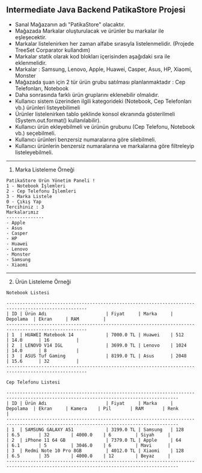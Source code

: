 ## Intermediate Java Backend PatikaStore Projesi
* Sanal Mağazanın adı "PatikaStore" olacaktır.
* Mağazada Markalar oluşturulacak ve ürünler bu markalar ile eşleşecektir.
* Markalar listelenirken her zaman alfabe sırasıyla listelenmelidir. (Projede TreeSet Corparator kullandım)
* Markalar statik olarak kod blokları içerisinden aşağıdaki sıra ile eklenmelidir.
* Markalar : Samsung, Lenovo, Apple, Huawei, Casper, Asus, HP, Xiaomi, Monster
* Mağazada şuan için 2 tür ürün grubu satılması planlanmaktadır : Cep Telefonları, Notebook
* Daha sonrasında farklı ürün gruplarını eklenebilir olmalıdır.
* Kullanıcı sistem üzerinden ilgili kategorideki (Notebook, Cep Telefonları vb.) ürünleri listeyebilimeli
* Ürünler listelenirken tablo şeklinde konsol ekranında gösterilmeli (System.out.format() kullanılabilir).
* Kullanıcı ürün ekleyebilmeli ve ürünün grubunu (Cep Telefonu, Notebook vb.) seçebilmeli.
* Kullanıcı ürünleri benzersiz numaralarına göre silebilmeli.
* Kullanıcı ürünlerin benzersiz numaralarına ve markalarına göre filtreleyip listeleyebilmeli.

----------------------------------------------------

1. Marka Listeleme Örneği
 
  ```
  PatikaStore Ürün Yönetim Paneli !
  1 - Notebook İşlemleri
  2 - Cep Telefonu İşlemleri
  3 - Marka Listele
  0 - Çıkış Yap
  Tercihiniz : 3
  Markalarımız
  --------------
  - Apple
  - Asus
  - Casper
  - HP
  - Huawei
  - Lenovo
  - Monster
  - Samsung
  - Xiaomi
  ```
--------------------------------------

  2. Ürün Listeleme Örneği

  ```
Notebook Listesi

----------------------------------------------------------------------------------------------------
| ID | Ürün Adı                      | Fiyat     | Marka     | Depolama  | Ekran     | RAM         |
----------------------------------------------------------------------------------------------------
| 1  | HUAWEI Matebook 14            | 7000.0 TL | Huawei    | 512       | 14.0      | 16          |
| 2  | LENOVO V14 IGL                | 3699.0 TL | Lenovo    | 1024      | 14.0      | 8           |
| 3  | ASUS Tuf Gaming               | 8199.0 TL | Asus      | 2048      | 15.6      | 32          |
----------------------------------------------------------------------------------------------------

Cep Telefonu Listesi

--------------------------------------------------------------------------------------------------------------------------------------
| ID | Ürün Adı                      | Fiyat     | Marka     | Depolama  | Ekran     | Kamera    | Pil       | RAM       | Renk      | 
--------------------------------------------------------------------------------------------------------------------------------------
| 1  | SAMSUNG GALAXY A51            | 3199.0 TL | Samsung   | 128       | 6.5       | 32        | 4000.0    | 6         | Siyah     | 
| 2  | iPhone 11 64 GB               | 7379.0 TL | Apple     | 64        | 6.1       | 5         | 3046.0    | 6         | Mavi      | 
| 3  | Redmi Note 10 Pro 8GB         | 4012.0 TL | Xiaomi    | 128       | 6.5       | 35        | 4000.0    | 12        | Beyaz     | 
--------------------------------------------------------------------------------------------------------------------------------------
  ```


